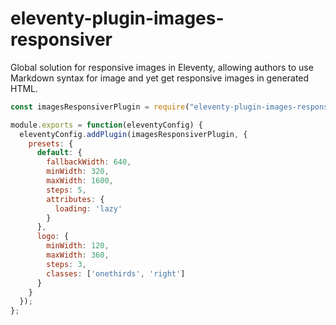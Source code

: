 # eleventy-plugin-images-responsiver

Global solution for responsive images in Eleventy, allowing authors to use Markdown syntax for image and yet get responsive images in generated HTML.

```javascript
const imagesResponsiverPlugin = require("eleventy-plugin-images-responsiver");

module.exports = function(eleventyConfig) {
  eleventyConfig.addPlugin(imagesResponsiverPlugin, {
    presets: {
      default: {
        fallbackWidth: 640,
        minWidth: 320,
        maxWidth: 1600,
        steps: 5,
        attributes: {
          loading: 'lazy'
        }
      },
      logo: {
        minWidth: 120,
        maxWidth: 360,
        steps: 3,
        classes: ['onethirds', 'right']
      }
    }
  });
};
```
